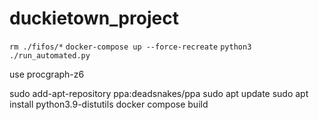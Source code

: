 # duckietown_project
`rm ./fifos/*`
`docker-compose up --force-recreate`
`python3 ./run_automated.py`

use procgraph-z6

sudo add-apt-repository ppa:deadsnakes/ppa
sudo apt update
sudo apt install python3.9-distutils
docker compose build